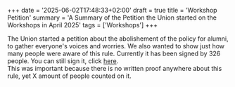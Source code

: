 +++
date = '2025-06-02T17:48:33+02:00'
draft = true
title = 'Workshop Petition'
summary = 'A Summary of the Petition the Union started on the Workshops in April 2025'
tags = ['Workshops']
+++

The Union started a petition about the abolishement of the policy for alumni, to gather everyone's voices and worries. We also wanted to show just how many people were aware of this rule. Currently it has been signed by 326 people. You can still sign it, click [here](doedna).  
This was important because there is no written proof anywhere about this rule, yet X amount of people counted on it.
